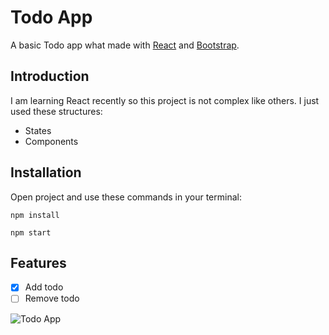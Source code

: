 # Todo App

A basic Todo app what made with [React](https://github.com/facebook/react) and [Bootstrap](https://github.com/twbs/bootstrap).

## Introduction

I am learning React recently so this project is not complex like others. I just used these structures:

 - States
 - Components

## Installation

Open project and use these commands in your terminal:

    npm install
    
    npm start

## Features

 - [x] Add todo
 - [ ] Remove todo

![Todo App](https://i.hizliresim.com/7nhjfvf.gif)
